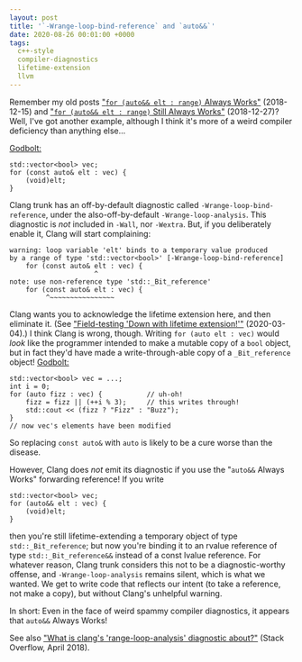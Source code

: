 ```yaml
---
layout: post
title: '`-Wrange-loop-bind-reference` and `auto&&`'
date: 2020-08-26 00:01:00 +0000
tags:
  c++-style
  compiler-diagnostics
  lifetime-extension
  llvm
---
```


Remember my old posts
["`for (auto&& elt : range)` Always Works"](/blog/2018/12/15/autorefref-always-works) (2018-12-15) and
["`for (auto&& elt : range)` Still Always Works"](/blog/2018/12/27/autorefref-still-always-works) (2018-12-27)?
Well, I've got another example, although I think it's more of a weird compiler deficiency than anything else...

[Godbolt:](https://godbolt.org/z/6MKP66)

    std::vector<bool> vec;
    for (const auto& elt : vec) {
        (void)elt;
    }

Clang trunk has an off-by-default diagnostic called `-Wrange-loop-bind-reference`, under the
also-off-by-default `-Wrange-loop-analysis`. This diagnostic is *not* included in `-Wall`, nor `-Wextra`.
But, if you deliberately enable it, Clang will start complaining:

    warning: loop variable 'elt' binds to a temporary value produced
    by a range of type 'std::vector<bool>' [-Wrange-loop-bind-reference]
        for (const auto& elt : vec) {
                         ^
    note: use non-reference type 'std::_Bit_reference'
        for (const auto& elt : vec) {
             ^~~~~~~~~~~~~~~~~

Clang wants you to acknowledge the lifetime extension here, and then eliminate it.
(See ["Field-testing 'Down with lifetime extension!'"](/blog/2020/03/04/field-report-on-lifetime-extension) (2020-03-04).)
I think Clang is wrong, though. Writing `for (auto elt : vec)` would _look_ like the programmer intended
to make a mutable copy of a `bool` object, but in fact they'd have made a write-through-able copy
of a `_Bit_reference` object! [Godbolt:](https://godbolt.org/z/z35Ez5)

    std::vector<bool> vec = ...;
    int i = 0;
    for (auto fizz : vec) {           // uh-oh!
        fizz = fizz || (++i % 3);     // this writes through!
        std::cout << (fizz ? "Fizz" : "Buzz");
    }
    // now vec's elements have been modified

So replacing `const auto&` with `auto` is likely to be a cure worse than the disease.

However, Clang does _not_ emit its diagnostic if you use the "`auto&&` Always Works"
forwarding reference! If you write

    std::vector<bool> vec;
    for (auto&& elt : vec) {
        (void)elt;
    }

then you're still lifetime-extending a temporary object of type `std::_Bit_reference`;
but now you're binding it to an rvalue reference of type `std::_Bit_reference&&`
instead of a const lvalue reference.
For whatever reason, Clang trunk considers this not to be a diagnostic-worthy offense,
and `-Wrange-loop-analysis` remains silent, which is what we wanted. We get to
write code that reflects our intent (to take a reference, not make a copy), but
without Clang's unhelpful warning.

In short: Even in the face of weird spammy compiler diagnostics, it appears that
`auto&&` Always Works!

See also ["What is clang's 'range-loop-analysis' diagnostic about?"](https://stackoverflow.com/questions/50066139/what-is-clangs-range-loop-analysis-diagnostic-about)
(Stack Overflow, April 2018).
